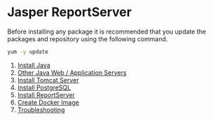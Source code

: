 # Jasper ReportServer

Before installing any package it is recommended that you update the packages and repository using the following command.

```sh
yum -y update
```

1. [Install Java](https://setup.docs.devserv.me/java/)
2. [Other Java Web / Application Servers](otherJavaServers.md)
3. [Install Tomcat Server](https://setup.docs.devserv.me/tomcat/)
4. [Install PostgreSQL](https://setup-docs.devserv.me/postgresql/)
5. [Install ReportServer](reportServer.md)
6. [Create Docker Image](docker.md)
7. [Troubleshooting](help.md)
